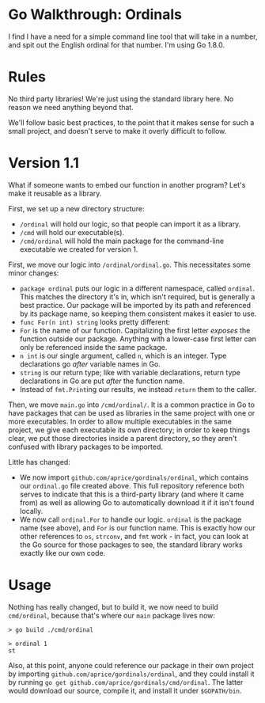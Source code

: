 # Go Walkthrough: Ordinals
I find I have a need for a simple command line tool that will take in a number,
and spit out the English ordinal for that number. I'm using Go 1.8.0.

# Rules
No third party libraries! We're just using the standard library here. No reason
we need anything beyond that.

We'll follow basic best practices, to the point that it makes sense for such a
small project, and doesn't serve to make it overly difficult to follow.

# Version 1.1
What if someone wants to embed our function in another program? Let's make it
reusable as a library.

First, we set up a new directory structure:
 - `/ordinal` will hold our logic, so that people can import it as a library.
 - `/cmd` will hold our executable(s).
  - `/cmd/ordinal` will hold the main package for the command-line executable we
  created for version 1.

First, we move our logic into `/ordinal/ordinal.go`. This necessitates some
minor changes:
 - `package ordinal` puts our logic in a different namespace, called `ordinal`.
 This matches the directory it's in, which isn't required, but is generally a
 best practice. Our package will be imported by its path and referenced by its
 package name, so keeping them consistent makes it easier to use.
 - `func For(n int) string` looks pretty different:
  - `For` is the name of our function. Capitalizing the first letter *exposes*
  the function outside our package. Anything with a lower-case first letter can
  only be referenced inside the same package.
  - `n int` is our single argument, called `n`, which is an integer. Type
  declarations go *after* variable names in Go.
  - `string` is our return type; like with variable declarations, return type
  declarations in Go are put *after* the function name.
 - Instead of `fmt.Print`ing our results, we instead `return` them to the
 caller.

 Then, we move `main.go` into `/cmd/ordinal/`. It is a common practice in Go to
 have packages that can be used as libraries in the same project with one or
 more executables. In order to allow multiple executables in the same project,
 we give each executable its own directory; in order to keep things clear, we
 put those directories inside a parent directory, so they aren't confused with
 library packages to be imported.

 Little has changed:
  - We now import `github.com/aprice/gordinals/ordinal`, which contains our
  `ordinal.go` file created above. This full repository reference both serves
  to indicate that this is a third-party library (and where it came from) as
  well as allowing Go to automatically download it if it isn't found locally.
  - We now call `ordinal.For` to handle our logic. `ordinal` is the package name
  (see above), and `For` is our function name. This is exactly how our other
  references to `os`, `strconv`, and `fmt` work - in fact, you can look at the
  Go source for those packages to see, the standard library works exactly like
  our own code.

# Usage
Nothing has really changed, but to build it, we now need to build `cmd/ordinal`,
because that's where our `main` package lives now:
```
> go build ./cmd/ordinal

> ordinal 1
st
```

Also, at this point, anyone could reference our package in their own project
by importing `github.com/aprice/gordinals/ordinal`, and they could install it
by running `go get github.com/aprice/gordinals/cmd/ordinal`. The latter would
download our source, compile it, and install it under `$GOPATH/bin`.
